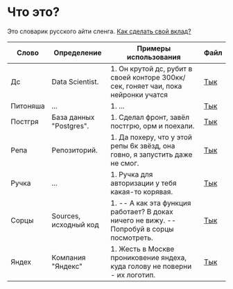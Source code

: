 # Что это?

Это словарик русского айти сленга. [Как сделать свой вклад?](contributions.md)

| Слово | Определение | Примеры использования | Файл |
|-------|-------------|-----------------------|------|
| Дс | Data Scientist. | 1. Он крутой дс, рубит в своей конторе 300кк/сек, гоняет чаи, пока нейронки учатся  | [Тык](https://github.com/Azatik1000/russian-it-dict/blob/master/words/b87de628-8171-45fb-aafb-1945bdd20c60) |
| Питоняша | ... | 1. ...  | [Тык](https://github.com/Azatik1000/russian-it-dict/blob/master/words/2effd160-27a3-498e-a80e-ef2f91d0bb55) |
| Постгря | База данных "Postgres". | 1. Сделал фронт, завёл постгрю, орм и поехали.  | [Тык](https://github.com/Azatik1000/russian-it-dict/blob/master/words/08a8611f-9909-4486-9c28-a49aac55c2ca) |
| Репа | Репозиторий. | 1. Да похеру, что у этой репы 6к звёзд, она говно, я запустить даже не смог.  | [Тык](https://github.com/Azatik1000/russian-it-dict/blob/master/words/ad07805c-2a47-4873-8f5c-58a0c5fa3b0f) |
| Ручка | ... | 1. Ручка для авторизации у тебя какая-то корявая.  | [Тык](https://github.com/Azatik1000/russian-it-dict/blob/master/words/2c510e5d-d67d-4abe-ad69-47cc49c2a90c) |
| Сорцы | Sources, исходный код | 1. -- А как эта функция работает? В доках ничего не вижу. -- Попробуй в сорцы посмотреть.  | [Тык](https://github.com/Azatik1000/russian-it-dict/blob/master/words/50def885-1453-417d-a936-66bd83a6b563) |
| Яндех | Компания "Яндекс" | 1. Жесть в Москве прониковение яндеха, куда голову не поверни - их логотип.  | [Тык](https://github.com/Azatik1000/russian-it-dict/blob/master/words/66e85940-2f13-49c3-89e5-679919a1453a) |

